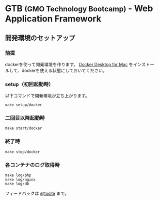 # GTB <small>(GMO Technology Bootcamp)</small> - Web Application Framework

## 開発環境のセットアップ

### 前提
dockerを使って開発環境を作ります。
[Docker Desktop for Mac](https://docs.docker.com/docker-for-mac) をインストールして、dockerを使える状態にしておいてください。

### setup（初回起動時）

以下コマンドで開発環境が立ち上がります。

```
make setup/docker 
```

### 二回目以降起動時

```
make start/docker
```

### 終了時

```
make stop/docker
```

### 各コンテナのログ取得時

```
make log/php
make log/nginx
make log/db
```

フィードバックは [@tosite](https://twitter.com/mao_sum) まで。
